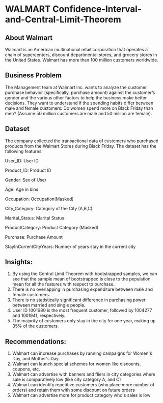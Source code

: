 # WALMART Confidence-Interval-and-Central-Limit-Theorem

## About Walmart

Walmart is an American multinational retail corporation that operates a chain of supercenters, discount departmental stores, and grocery stores in the United States. Walmart has more than 100 million customers worldwide.


## Business Problem

The Management team at Walmart Inc. wants to analyze the customer purchase behavior (specifically, purchase amount) against the customer’s gender and the various other factors to help the business make better decisions. They want to understand if the spending habits differ between male and female customers: Do women spend more on Black Friday than men? (Assume 50 million customers are male and 50 million are female).


## Dataset

The company collected the transactional data of customers who purchased products from the Walmart Stores during Black Friday. The dataset has the following features:

User_ID:	User ID

Product_ID:	Product ID

Gender:	Sex of User

Age:	Age in bins

Occupation:	Occupation(Masked)

City_Category:	Category of the City (A,B,C)

Marital_Status:	Marital Status

ProductCategory:	Product Category (Masked)

Purchase:	Purchase Amount

StayInCurrentCityYears:	Number of years stay in the current city

## Insights:
1. By using the Central Limit Theorem with bootstrapped samples, we can see that the sample mean of bootstrapped is close to the population mean for all the features with respect to purchase.
2. There is no overlapping in purchasing expenditure between male and female customers.
3. There is no statistically significant difference in purchasing power between married and single people.
4. User ID 1001680 is the most frequent customer, followed by 1004277 and 1001941, respectively.
5. The majority of customers only stay in the city for one year, making up 35% of the customers.

## Recommendations:
1. Walmart can increase purchases by running campaigns for Women's Day, and Mother's Day.
2. Walmart can launch special schemes for women like discounts, coupons, etc.
3. Walmart can advertise with banners and fliers in city categories where sale is comparatively low (like city category A, and C)
4. Walmart can identify repetitive customers (who place more number of orders) and retain them with some discount on future orders
5. Walmart can advertise more for product category who's sales is low

